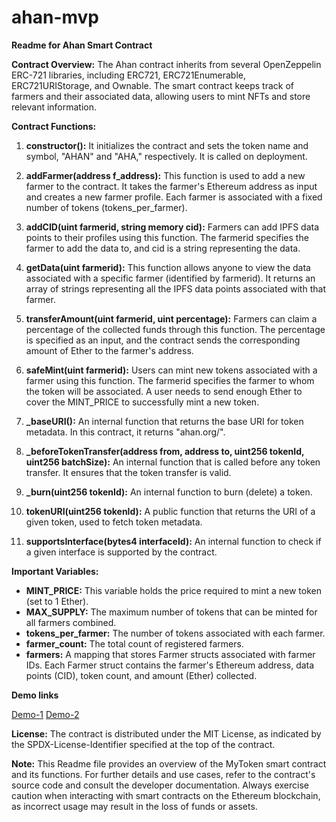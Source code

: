 # ahan-mvp

**Readme for Ahan Smart Contract**

**Contract Overview:**
The Ahan contract inherits from several OpenZeppelin ERC-721 libraries, including ERC721, ERC721Enumerable, ERC721URIStorage, and Ownable. The smart contract keeps track of farmers and their associated data, allowing users to mint NFTs and store relevant information.

**Contract Functions:**

1. **constructor():** It initializes the contract and sets the token name and symbol, "AHAN" and "AHA," respectively. It is called on deployment.

2. **addFarmer(address f_address):** This function is used to add a new farmer to the contract. It takes the farmer's Ethereum address as input and creates a new farmer profile. Each farmer is associated with a fixed number of tokens (tokens_per_farmer).

3. **addCID(uint farmerid, string memory cid):** Farmers can add IPFS data points to their profiles using this function. The farmerid specifies the farmer to add the data to, and cid is a string representing the data.

4. **getData(uint farmerid):** This function allows anyone to view the data associated with a specific farmer (identified by farmerid). It returns an array of strings representing all the IPFS data points associated with that farmer.

5. **transferAmount(uint farmerid, uint percentage):** Farmers can claim a percentage of the collected funds through this function. The percentage is specified as an input, and the contract sends the corresponding amount of Ether to the farmer's address.

6. **safeMint(uint farmerid):** Users can mint new tokens associated with a farmer using this function. The farmerid specifies the farmer to whom the token will be associated. A user needs to send enough Ether to cover the MINT_PRICE to successfully mint a new token.

7. **_baseURI():** An internal function that returns the base URI for token metadata. In this contract, it returns "ahan.org/".

8. **_beforeTokenTransfer(address from, address to, uint256 tokenId, uint256 batchSize):** An internal function that is called before any token transfer. It ensures that the token transfer is valid.

9. **_burn(uint256 tokenId):** An internal function to burn (delete) a token.

10. **tokenURI(uint256 tokenId):** A public function that returns the URI of a given token, used to fetch token metadata.

11. **supportsInterface(bytes4 interfaceId):** An internal function to check if a given interface is supported by the contract.

**Important Variables:**

- **MINT_PRICE:** This variable holds the price required to mint a new token (set to 1 Ether).
- **MAX_SUPPLY:** The maximum number of tokens that can be minted for all farmers combined.
- **tokens_per_farmer:** The number of tokens associated with each farmer.
- **farmer_count:** The total count of registered farmers.
- **farmers:** A mapping that stores Farmer structs associated with farmer IDs. Each Farmer struct contains the farmer's Ethereum address, data points (CID), token count, and amount (Ether) collected.

**Demo links**

[Demo-1](https://youtu.be/Vhk9vlGlkjk)
[Demo-2](https://youtu.be/ThwTvi3XV5k)

**License:**
The contract is distributed under the MIT License, as indicated by the SPDX-License-Identifier specified at the top of the contract.

**Note:**
This Readme file provides an overview of the MyToken smart contract and its functions. For further details and use cases, refer to the contract's source code and consult the developer documentation. Always exercise caution when interacting with smart contracts on the Ethereum blockchain, as incorrect usage may result in the loss of funds or assets.
